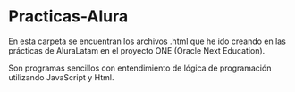 # Practicas-Alura

En esta carpeta se encuentran los archivos .html que he ido creando en las prácticas de AluraLatam
en el proyecto ONE (Oracle Next Education).

Son programas sencillos con entendimiento de lógica de programación utilizando JavaScript y Html.
